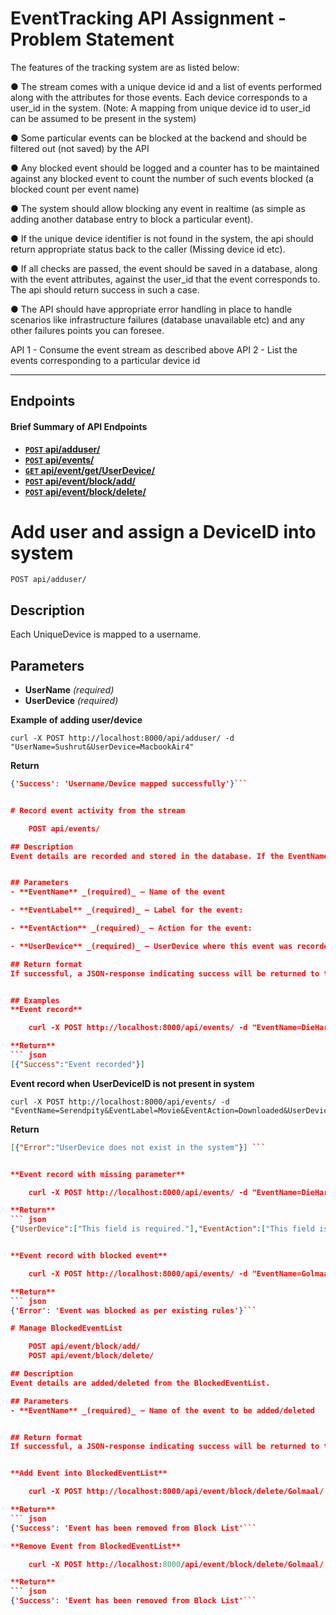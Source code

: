 # EventTracking API Assignment - Problem Statement

 The features of the tracking system are as listed below:
 
● The stream comes with a  unique device id  and a list of events performed along with the attributes for those events. Each device corresponds to a  user_id  in the system. (Note: A mapping from unique device id to user_id can be assumed to be present in the system)

● Some particular events can be blocked at the backend and should be filtered out (not saved) by the API

● Any blocked event should be logged and a counter has to be maintained against any blocked event to count the number of such events blocked (a blocked count per event name)

● The system should allow blocking any event in realtime (as simple as adding another database entry to block a particular event).

● If the unique device identifier is not found in the system, the api should return appropriate status back to the caller (Missing device id etc).

● If all checks are passed, the event should be saved in a database, along with the event attributes, against the  user_id  that the event corresponds to. The api should return success in such a case.

● The API should have appropriate error handling in place to handle scenarios like infrastructure failures (database unavailable etc) and any other failures points you can foresee.

API 1 - Consume the event stream as described above
API 2 - List the events corresponding to a particular device id
***




## Endpoints

#### Brief Summary of API Endpoints 

- **[<code>POST</code> api/adduser/]()**
- **[<code>POST</code> api/events/]()**
- **[<code>GET</code> api/event/get/UserDevice/]()**
- **[<code>POST</code> api/event/block/add/]()**
- **[<code>POST</code> api/event/block/delete/]()**

# Add user and assign a DeviceID into system

    POST api/adduser/

## Description
Each UniqueDevice is mapped to a username.
## Parameters
- **UserName** _(required)_ 
- **UserDevice** _(required)_ 

**Example of adding user/device**

    curl -X POST http://localhost:8000/api/adduser/ -d "UserName=Sushrut&UserDevice=MacbookAir4"

**Return** 
``` json
{'Success': 'Username/Device mapped successfully'}```


# Record event activity from the stream

    POST api/events/

## Description
Event details are recorded and stored in the database. If the EventName matches the name in **BlockedEventList** it will not be stored in the database.


## Parameters
- **EventName** _(required)_ — Name of the event

- **EventLabel** _(required)_ — Label for the event:

- **EventAction** _(required)_ — Action for the event:

- **UserDevice** _(required)_ — UserDevice where this event was recorded:

## Return format
If successful, a JSON-response indicating success will be returned to the caller. If not successful, appropriate error messages such as missing parameters/info will be returned to the caller in JSON format.


## Examples
**Event record**

    curl -X POST http://localhost:8000/api/events/ -d "EventName=DieHard&EventLabel=Movie&EventAction=Downloaded&UserDevice=MacbookPro" 

**Return** 
``` json
[{"Success":"Event recorded"}]
``` 

**Event record when UserDeviceID is not present in system**

    curl -X POST http://localhost:8000/api/events/ -d "EventName=Serendpity&EventLabel=Movie&EventAction=Downloaded&UserDevice=Lenovo442" 


**Return** 
``` json
[{"Error":"UserDevice does not exist in the system"}] ```


**Event record with missing parameter**

    curl -X POST http://localhost:8000/api/events/ -d "EventName=DieHard&EventLabel=Movie"

**Return** 
``` json
{"UserDevice":["This field is required."],"EventAction":["This field is required."]}```


**Event record with blocked event**

    curl -X POST http://localhost:8000/api/events/ -d "EventName=Golmaal&EventLabel=Movie&EventAction=Downloaded&UserDevice=MacbookAir"

**Return** 
``` json
{'Error': 'Event was blocked as per existing rules'}```

# Manage BlockedEventList

    POST api/event/block/add/
    POST api/event/block/delete/

## Description
Event details are added/deleted from the BlockedEventList.

## Parameters
- **EventName** _(required)_ — Name of the event to be added/deleted


## Return format
If successful, a JSON-response indicating success will be returned to the caller. If not successful, appropriate error messages such as missing parameters/info will be returned to the caller in JSON format.


**Add Event into BlockedEventList**

    curl -X POST http://localhost:8000/api/event/block/delete/Golmaal/

**Return** 
``` json
{'Success': 'Event has been removed from Block List'```

**Remove Event from BlockedEventList**

    curl -X POST http://localhost:8000/api/event/block/delete/Golmaal/

**Return** 
``` json
{'Success': 'Event has been removed from Block List'```






